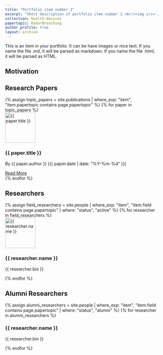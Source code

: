 ```yaml
---
title: "Portfolio item number 2"
excerpt: "Short description of portfolio item number 2 <br/><img src='/images/500x300.png'>"
collection: health-devices
papertopic: RadarBreathing
author_profile: true
layout: archive
---
```


This is an item in your portfolio. It can be have images or nice text. If you name the file .md, it will be parsed as markdown. If you name the file .html, it will be parsed as HTML.


<div class="content-container">
  <h2>Motivation</h2>

  <!-- Section: Papers -->
  <section id="publications">
    <h2>Research Papers</h2>
    <div class="paper-grid">
      {% assign topic_papers = site.publications | where_exp: "item", "item.papertopic contains page.papertopic" %}
      {% for paper in topic_papers %}
        <div class="paper-card">
          <img width="100" src="{{ paper.image }}" alt="{{ paper.title }}">
            <h3>{{ paper.title }}</h3>
            <p>By {{ paper.author }} ({{ paper.date | date: "%Y-%m-%d" }})</p>
            <a href="{{ paper.url }}" class="btn">Read More</a>
        </div>
      {% endfor %}
    </div>
  </section>

  <!-- Section: Researchers -->
<section id="people">
  <h2>Researchers</h2>
  <div class="researcher-grid">
    {% assign field_researchers = site.people | where_exp: "item", "item.field contains page.papertopic" | where: "status", "active" %}
    {% for researcher in field_researchers %}
      <div class="researcher-card">
        <img width="100" src="{{site.baseurl}}/images/people/{{researcher.avatar}}" alt="{{ researcher.name }} ">
        <h3>{{ researcher.name }}</h3>
        <p>{{ researcher.bio }}</p>
      </div>
    {% endfor %}
  </div>
</section>

<section id="alumni-researchers">
  <h2>Alumni Researchers</h2>
  <div class="researcher-grid">
    {% assign alumni_researchers = site.people | where_exp: "item", "item.field contains page.papertopic" | where: "status", "alumni" %}
    {% for researcher in alumni_researchers %}
      <div class="researcher-card">
        <h3>{{ researcher.name }}</h3>
        <p>{{ researcher.bio }}</p>
      </div>
    {% endfor %}
  </div>
</section>
</div>
